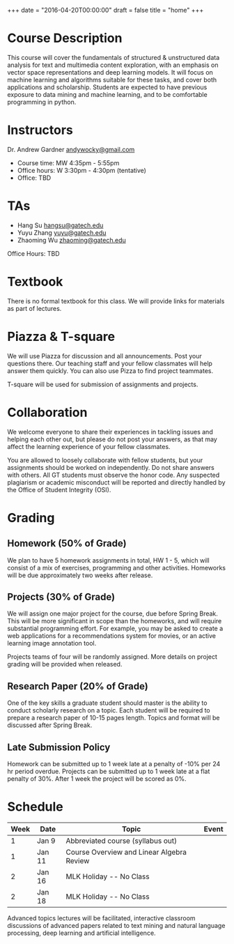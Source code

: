 +++
date = "2016-04-20T00:00:00"
draft = false
title = "home"
+++

# Course Description
This course will cover the fundamentals of structured & unstructured data analysis for text and multimedia content exploration, with an emphasis on vector space representations and deep learning models.  It will focus on machine learning and algorithms suitable for these tasks, and cover both applications and scholarship.  Students are expected to have previous exposure to data mining and machine learning, and to be comfortable programming in python.  

# Instructors
Dr. Andrew Gardner <andywocky@gmail.com>

- Course time: MW 4:35pm - 5:55pm
- Office hours: W 3:30pm - 4:30pm (tentative)
- Office: TBD

# TAs

- Hang Su <hangsu@gatech.edu>
- Yuyu Zhang <yuyu@gatech.edu>
- Zhaoming Wu <zhaoming@gatech.edu> 

Office Hours: TBD

# Textbook
There is no formal textbook for this class.  We will provide links for materials as part of lectures.

# Piazza & T-square

We will use Piazza for discussion and all announcements. Post your questions there. Our teaching staff and your fellow classmates will help answer them quickly. You can also use Pizza to find project teammates.

T-square will be used for submission of assignments and projects.

# Collaboration
We welcome everyone to share their experiences in tackling issues and helping each other out, but please do not post your answers, as that may affect the learning experience of your fellow classmates.

You are allowed to loosely collaborate with fellow students, but your assignments should be worked on  independently.  Do not share answers with others.  All GT students must observe the honor code.  Any suspected plagiarism or academic misconduct will be reported and directly handled by the Office of Student Integrity (OSI).

# Grading
## Homework (50% of Grade)
We plan to have 5 homework assignments in total, HW 1 - 5, which will consist of a mix of exercises, programming and other activities.  Homeworks will be due approximately two weeks after release.

## Projects (30% of Grade)
We will assign one major project for the course, due before Spring Break.  This will be more significant in scope than the homeworks, and will require substantial programming effort.  For example, you may be asked to create a web applications for a recommendations system for movies, or an active learning image annotation tool.  

Projects teams of four will be randomly assigned.  More details on project grading will be provided when released.

## Research Paper (20% of Grade)
One of the key skills a graduate student should master is the ability to conduct scholarly research on a topic.  Each student will be required to prepare a research paper of 10-15 pages length.  Topics and format will be discussed after Spring Break.

## Late Submission Policy
Homework can be submitted up to 1 week late at a penalty of -10% per 24 hr period overdue.
Projects can be submitted up to 1 week late at a flat penalty of 30%.  After 1 week the project will be scored as 0%.

# Schedule

| Week     |      Date      |  Topic                                          |       Event   |
|----------|----------------|-------------------------------------------------|---------------|
| 1        |  Jan 9         | Abbreviated course (syllabus out)               |               |
| 1        |  Jan 11        | Course Overview and Linear Algebra Review       |               |
| 2        |  Jan 16        | MLK Holiday -- No Class                         |               |
| 2        |  Jan 18        | MLK Holiday -- No Class                         |               |

Advanced topics lectures will be facilitated, interactive classroom discussions of advanced papers related to text mining and natural language processing, deep learning and artificial intelligence.
